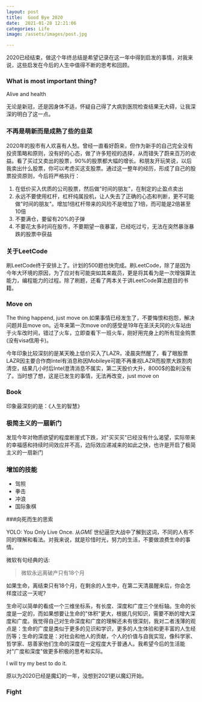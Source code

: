 ```yaml
---
layout: post
title:  Good Bye 2020
date:  2021-01-28 12:21:06
categories: Life
image: /assets/images/post.jpg

---
```


2020已经结束，做这个年终总结是希望记录在这一年中得到启发的事情，对我来说，这些启发在今后的人生中值得不断的思考和回顾。



### What is most important thing?

Alive and health

无论是新冠，还是因身体不适，怀疑自己得了大病到医院检查结果无大碍，让我深深的明白了这一点。

### 不再是萌新而是成熟了些的韭菜

2020年的股市有人欢喜有人愁。曾经一直看好蔚来，但作为新手的自己完全没有投资策略和原则，没有好的心态，做了许多短视的选择，从而错失了蔚来百万的收益。看了买过又卖出的股票，90%的股票都大幅的增长。和朋友开玩笑说，以后我卖出什么股票，你可以考虑买这支股票。通过这一整年的经历，形成了自己的股票投资原则，今后将严格执行：

1. 在低价买入优质的公司股票，然后做"时间的朋友"，在制定的止盈点卖出
2. 永远不要使用杠杆，杠杆纯属投机，让人失去了正确的心态和判断，更不可能做"时间的朋友"。增加1倍杠杆带来的风险不是增加了1倍，而可能是2倍甚至10倍
3. 不要满仓，要留有20%的子弹
4. 不要花太多时间在股市，不要期望一夜暴富，已经吃过亏，无法在突然暴涨暴跌的股票中获益

### 关于LeetCode

刷LeetCode终于安排上了。计划的500题也快完成。刷LeetCode，除了是因为今年大环境的原因，为了应对有可能突如其来裁员，更是将其看为是一次增强算法能力，编程能力的过程。除了刷题，还看了两本关于讲LeetCode算法题目的书籍。

### Move on

The thing happend, just move on.如果事情已经发生了，不要悔恨和抱怨，解决问题并且move on。近年来第一次move on的感受是19年在圣沃夫冈的火车站由于火车改时间，错过了火车，立即查看下一班火车，刚好用完身上的所有现金购票(没有visa信用卡)。

今年印象比较深刻的是某天晚上低价买入了LAZR，凌晨突然醒了，看了眼股票LAZR因主要合作商Intel有消息称因Mobileye可能不再重视LAZR而股票大跌割肉清空，结果几小时后Intel澄清消息不属实，第二天股价大升，8000$的盈利没有了。当时想了想，这是已发生的事情，无法再改变，just move on



### Book

印象最深刻的是：《人生的智慧》



### 极简主义的一扇新门

发现今年对物质欲望的程度断崖式下跌，对"买买买"已经没有什么渴望，实际带来的幸福感和持续时间效应并不高，边际效应递减来的如此之快，也许是开启了极简主义的一扇新门



### 增加的技能

- 驾照
- 拳击
- 冲浪
- 国际象棋



###向死而生的思索

YOLO: You Only Live Once. 从*GME* 世纪逼空大战中了解到这词，不同的人有不同的理解和看法。对我来说，就是珍惜时光，努力的生活，不要做浪费生命的事情。

微软有句经典的话: 

> 微软永远离破产只有18个月

如果生命，离结束只有18个月，在剩余的人生中，在第二天清晨醒来后，你会怎样度过这一天呢?

生命可以简单的看成一个三维坐标系，有长度、深度和广度三个坐标轴。生命的长度是一定的，而如果想要让生命的"体积"更大，根据几何知识，需要不断的增大深度和广度。我觉得自己对生命深度和广度的理解还未有很深刻，我对二者浅薄的观点是：生命的广度是类似于更多的见识和学识，更多的人生体验和更丰富的人生经历等；生命的深度是：对社会和他人的贡献，个人的价值与自我实现，像科学家、哲学家、慈善家他们生命的深度在一定程度大于普通人。我希望今后的生活能对"广度和深度"做更多积极的思考和实际。

I will try my best to do it.



原以为2020已经是魔幻的一年，没想到2021更以魔幻开始。

### Fight



